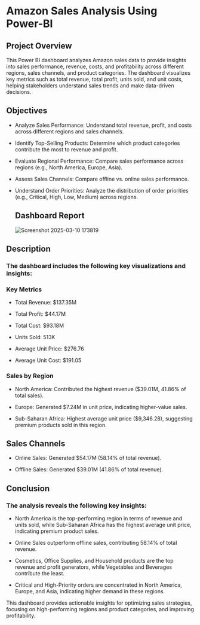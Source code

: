 # Amazon Sales Analysis Using Power-BI

## Project Overview
This Power BI dashboard analyzes Amazon sales data to provide insights into sales performance, revenue, costs, and profitability across different regions, sales channels, and product categories. The dashboard visualizes key metrics such as total revenue, total profit, units sold, and unit costs, helping stakeholders understand sales trends and make data-driven decisions.


## Objectives

- Analyze Sales Performance: Understand total revenue, profit, and costs across different regions and sales channels.

- Identify Top-Selling Products: Determine which product categories contribute the most to revenue and profit.

- Evaluate Regional Performance: Compare sales performance across regions (e.g., North America, Europe, Asia).

- Assess Sales Channels: Compare offline vs. online sales performance.

- Understand Order Priorities: Analyze the distribution of order priorities (e.g., Critical, High, Low, Medium) across regions.


  ## Dashboard Report
  ![Screenshot 2025-03-10 173819](https://github.com/user-attachments/assets/b03a66a3-8245-4272-bec3-ebcc8ceecfe6)



## Description
### The dashboard includes the following key visualizations and insights:

### Key Metrics
- Total Revenue: $137.35M

- Total Profit: $44.17M

- Total Cost: $93.18M

- Units Sold: 513K

- Average Unit Price: $276.76

- Average Unit Cost: $191.05

### Sales by Region
- North America: Contributed the highest revenue ($39.01M, 41.86% of total sales).

- Europe: Generated $7.24M in unit price, indicating higher-value sales.

- Sub-Saharan Africa: Highest average unit price ($9,346.28), suggesting premium products sold in this region.


## Sales Channels
- Online Sales: Generated $54.17M (58.14% of total revenue).

- Offline Sales: Generated $39.01M (41.86% of total revenue).


## Conclusion
### The analysis reveals the following key insights:

- North America is the top-performing region in terms of revenue and units sold, while Sub-Saharan Africa has the highest average unit price, indicating premium product sales.

- Online Sales outperform offline sales, contributing 58.14% of total revenue.

- Cosmetics, Office Supplies, and Household products are the top revenue and profit generators, while Vegetables and Beverages contribute the least.

- Critical and High-Priority orders are concentrated in North America, Europe, and Asia, indicating higher demand in these regions.

This dashboard provides actionable insights for optimizing sales strategies, focusing on high-performing regions and product categories, and improving profitability.
